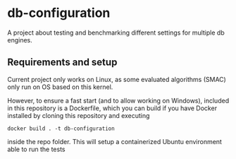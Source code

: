 # db-configuration
A project about testing and benchmarking different settings for multiple db
engines.

## Requirements and setup
Current project only works on Linux, as some evaluated algorithms (SMAC) only run on OS based on this kernel.

However, to ensure a fast start (and to allow working on Windows), included in this repository is a Dockerfile, which you can build if you have Docker installed by cloning this repository and executing
```
docker build . -t db-configuration
```
inside the repo folder. 
This will setup a containerized Ubuntu environment able to run the tests